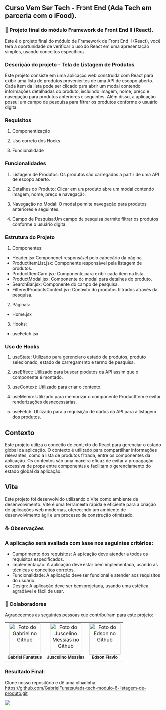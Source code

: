 ## Curso Vem Ser Tech - Front End (Ada Tech em parceria com o iFood).

### 🚀 Projeto final do módulo Framework de Front End II (React).

Este é o projeto final do módulo de Framework de Front End II (React), você terá a oportunidade de verificar o uso do React em uma apresentação simples, usando conceitos específicos.

### Descrição do projeto - Tela de Listagem de Produtos

Este projeto consiste em uma aplicação web construída com React para exibir uma lista de produtos provenientes de uma API de escopo aberto. Cada item da lista pode ser clicado para abrir um modal contendo informações detalhadas do produto, incluindo imagem, nome, preço e navegação para produtos anteriores e seguintes. Além disso, a aplicação possui um campo de pesquisa para filtrar os produtos conforme o usuário digita.

### Requisitos

1. Componentização

2. Uso correto dos Hooks

3. Funcionalidade

### Funcionalidades

1. Listagem de Produtos: Os produtos são carregados a partir de uma API de escopo aberto.

2. Detalhes do Produto: Clicar em um produto abre um modal contendo imagem, nome, preço e navegação.

3. Navegação no Modal: O modal permite navegação para produtos anteriores e seguintes.

4. Campo de Pesquisa:Um campo de pesquisa permite filtrar os produtos conforme o usuário digita.

### Estrutura do Projeto

1. Componentes:

- Header.jsx:Componenet responsável pelo cabecário da página.
- ProductItemList.jsx: Componente responsável pela listagem de produtos.
- ProductItemCard.jsx: Componente para exibir cada item na lista.
- ProductModal.jsx: Componente do modal para detalhes do produto.
- SearchBar.jsx: Componente do campo de pesquisa.
- FilteredProductsContext.jsx: Contexto do produtos filtrados através da pesquisa.

2. Páginas:

- Home.jsx

3. Hooks:

- useFetch.jsx

### Uso de Hooks

1. useState: Utilizado para gerenciar o estado de produtos, produto selecionado, estado de carregamento e termo de pesquisa.

2. useEffect: Utilizado para buscar produtos da API assim que o componente é montado.

3. useContext: Utilizado para criar o contexto.

4. useMemo: Utilizado para memorizar o componente ProductItem e evitar renderizações desnecessárias.

5. useFetch: Utilizado para a requisição de dados da API para a listagem dos produtos.

## Contexto

Este projeto utiliza o conceito de contexto do React para gerenciar o estado global da aplicação. O contexto é utilizado para compartilhar informações relevantes, como a lista de produtos filtrada, entre os componentes da aplicação.
Os contextos são uma maneira eficaz de evitar a propagação excessiva de props entre componentes e facilitam o gerenciamento do estado global da aplicação.

## Vite

Este projeto foi desenvolvido utilizando o Vite como ambiente de desenvolvimento. Vite é uma ferramenta rápida e eficiente para a criação de aplicações web modernas, oferecendo um ambiente de desenvolvimento ágil e um processo de construção otimizado.

### ☕ Observações

### A aplicação será avaliada com base nos seguintes critérios:

- Cumprimento dos requisitos: A aplicação deve atender a todos os requisitos especificados.
- Implementação: A aplicação deve estar bem implementada, usando as técnicas e conceitos corretos.
- Funcionalidade: A aplicação deve ser funcional e atender aos requisitos do usuário.
- Design: A aplicação deve ser bem projetada, usando uma estética agradável e fácil de usar.

### 🤝 Colaboradores

Agradecemos às seguintes pessoas que contribuíram para este projeto:

<table>
  <tr>
    <td align="center">
      <a href="#">
        <img src="https://avatars.githubusercontent.com/u/139514670?v=4" width="100px;" alt="Foto do Gabriel no Github"/><br>
        <sub>
          <b>Gabriel Funatsus</b>
        </sub>
      </a>
    </td> 
    <td align="center">
      <a href="#">
        <img src="https://avatars.githubusercontent.com/u/20049294?v=4" width="100px;" alt="Foto do Juscelino Messias no Github"/><br>
        <sub>
          <b>Juscelino Messias</b>
        </sub>
      </a>
    </td>
    <td align="center">
      <a href="#">
        <img src="https://avatars.githubusercontent.com/u/147329714?v=4" width="100px;" alt="Foto do Edson no Github"/><br>
        <sub>
          <b>Edson Flavio</b>
        </sub>
      </a>
    </td>     
</table>

### Resultado Final:

Clone nosso repositório e dê uma olhadinha: https://github.com/GabrielFunatsu/ada-tech-modulo-6-listagem-de-produto.git

<img src="https://img.shields.io/badge/react-%2320232a.svg?style=for-the-badge&logo=react&logoColor=%2361DAFB">
